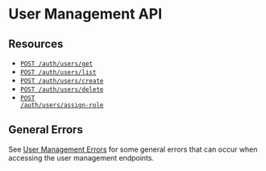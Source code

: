 # User Management API

## Resources

- <code><a href="get.md">POST /auth/users/get</a></code>
- <code><a href="list.md">POST /auth/users/list</a></code>
- <code><a href="create.md">POST /auth/users/create</a></code>
- <code><a href="delete.md">POST /auth/users/delete</a></code>
- <code><a href="assign-role.md">POST /auth/users/assign-role</a></code>

## General Errors

See [User Management Errors](_errors.md) for some general
errors that can occur when accessing the user management endpoints.
